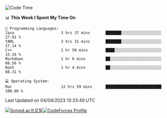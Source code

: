 
<!--START_SECTION:waka-->
![Code Time](http://img.shields.io/badge/Code%20Time-2%2C651%20hrs%208%20mins-blue)

📊 **This Week I Spent My Time On** 

```text
💬 Programming Languages: 
Java                     3 hrs 37 mins       ███████░░░░░░░░░░░░░░░░░░   27.91 % 
YAML                     3 hrs 31 mins       ███████░░░░░░░░░░░░░░░░░░   27.14 % 
C++                      1 hr 59 mins        ████░░░░░░░░░░░░░░░░░░░░░   15.34 % 
Markdown                 1 hr 6 mins         ██░░░░░░░░░░░░░░░░░░░░░░░   08.56 % 
Bash                     1 hr 4 mins         ██░░░░░░░░░░░░░░░░░░░░░░░   08.31 % 

💻 Operating System: 
Mac                      12 hrs 59 mins      █████████████████████████   100.00 % 
```


 Last Updated on 04/04/2023 13:33:49 UTC
<!--END_SECTION:waka-->
[![Solved.ac프로필](http://mazassumnida.wtf/api/generate_badge?boj=hckim96)](https://solved.ac/hckim96)[![CodeForces Profile](https://cf.leed.at?id=hckim96)](https://codeforces.com/profile/hckim96)
